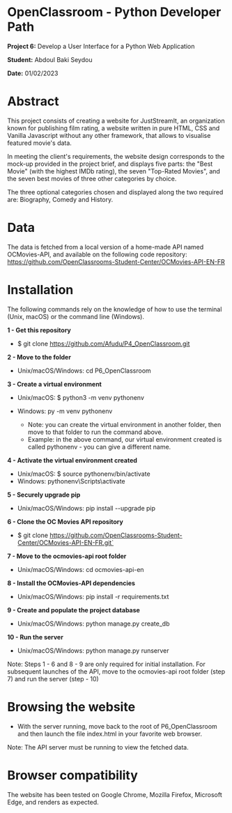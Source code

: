 # OpenClassroom - Python Developer Path

**Project 6:** Develop a User Interface for a Python Web Application

**Student:** Abdoul Baki Seydou

**Date:** 01/02/2023

# Abstract

This project consists of creating a website for JustStreamIt, an organization known for publishing film rating,
a website written in pure HTML, CSS and Vanilla Javascript without any other framework, 
that allows to visualise featured movie's data.

In meeting the client's requirements, the website design corresponds to the mock-up provided in the project brief, 
and displays five parts: the "Best Movie" (with the highest IMDb rating), the seven "Top-Rated Movies", 
and the seven best movies of three other categories by choice.

The three optional categories chosen and displayed along the two required are: Biography, Comedy and History.

# Data
The data is fetched from a local version of a home-made API named OCMovies-API, and available 
on the following code repository: https://github.com/OpenClassrooms-Student-Center/OCMovies-API-EN-FR

# Installation
The following commands rely on the knowledge of how to use the terminal (Unix, macOS) or the command line (Windows).

**1 - Get this repository**
  * $ git clone https://github.com/Afudu/P4_OpenClassroom.git

**2 - Move to the folder**
  * Unix/macOS/Windows: cd P6_OpenClassroom

**3 - Create a virtual environment**

  * Unix/macOS: $ python3 -m venv pythonenv
  * Windows: py -m venv pythonenv
  
    * Note: you can create the virtual environment in another folder, then move to that folder to run the command above.
    * Example: in the above command, our virtual environment created is called pythonenv - you can give a different name.

**4 - Activate the virtual environment created**
  * Unix/macOS: $ source pythonenv/bin/activate
  * Windows: pythonenv\Scripts\activate

**5 - Securely upgrade pip**
 * Unix/macOS/Windows: pip install --upgrade pip

**6 - Clone the OC Movies API repository**
  * $ git clone https://github.com/OpenClassrooms-Student-Center/OCMovies-API-EN-FR.git`

**7 - Move to the ocmovies-api root folder**
 * Unix/macOS/Windows: cd ocmovies-api-en

**8 - Install the OCMovies-API dependencies**
 * Unix/macOS/Windows: pip install -r requirements.txt

**9 - Create and populate the project database**
 * Unix/macOS/Windows: python manage.py create_db

**10 - Run the server**
 * Unix/macOS/Windows: python manage.py runserver

Note: Steps 1 - 6 and 8 - 9 are only required for initial installation.
For subsequent launches of the API, move to the ocmovies-api root folder (step 7) and run the server (step - 10)

# Browsing the website

* With the server running, move back to the root of P6_OpenClassroom and then 
launch the file index.html in your favorite web browser.

Note: The API server must be running to view the fetched data.

# Browser compatibility
The website has been tested on Google Chrome, Mozilla Firefox, Microsoft Edge, and renders as expected.
